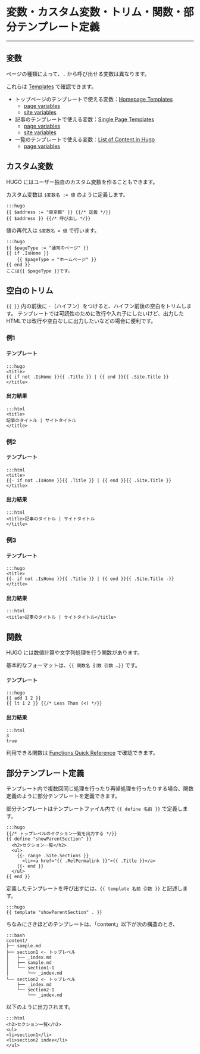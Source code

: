 # 変数・カスタム変数・トリム・関数・部分テンプレート定義

---

## 変数

ページの種類によって、`.` から呼び出せる変数は異なります。

これらは [Templates](https://gohugo.io/templates/) で確認できます。

- トップページのテンプレートで使える変数：[Homepage Templates](https://gohugo.io/templates/homepage/)
    - [page variables](https://gohugo.io/variables/page/)
    - [site variables](https://gohugo.io/variables/site/)
- 記事のテンプレートで使える変数：[Single Page Templates](https://gohugo.io/templates/single-page-templates/)
    - [page variables](https://gohugo.io/variables/page/)
    - [site variables](https://gohugo.io/variables/site/)
- 一覧のテンプレートで使える変数：[List of Content in Hugo](https://gohugo.io/templates/lists/)
    - [page variables](https://gohugo.io/variables/page/)

## カスタム変数
HUGO にはユーザー独自のカスタム変数を作ることもできます。

カスタム変数は `$変数名 := 値` のように定義します。

    :::hugo
    {{ $address := "東京都" }} {{/* 定義 */}}
    {{ $address }} {{/* 呼び出し */}}

値の再代入は `$変数名 = 値` で行います。

    :::hugo
    {{ $pageType := "通常のページ" }}
    {{ if .IsHome }}
        {{ $pageType = "ホームページ" }}
    {{ end }}
    ここは{{ $pageType }}です。

## 空白のトリム
`{{ }}` 内の前後に `-`（ハイフン）をつけると、ハイフン前後の空白をトリムします。
テンプレートでは可読性のために改行や入れ子にしたいけど、出力したHTMLでは改行や空白なしに出力したいなどの場合に便利です。

### 例1

#### テンプレート

    :::hugo
    <title>
    {{ if not .IsHome }}{{ .Title }} | {{ end }}{{ .Site.Title }}
    </title>

#### 出力結果

    :::html
    <title>
    記事のタイトル | サイトタイトル
    </title>

### 例2

#### テンプレート

    :::html
    <title>
    {{- if not .IsHome }}{{ .Title }} | {{ end }}{{ .Site.Title }}
    </title>

#### 出力結果

    :::html
    <title>記事のタイトル | サイトタイトル
    </title>

### 例3

#### テンプレート

    :::hugo
    <title>
    {{- if not .IsHome }}{{ .Title }} | {{ end }}{{ .Site.Title -}}
    </title>

#### 出力結果

    :::html
    <title>記事のタイトル | サイトタイトル</title>

## 関数

HUGO には数値計算や文字列処理を行う関数があります。

基本的なフォーマットは、`{{ 関数名 引数 引数 …}}` です。

#### テンプレート

    :::hugo
    {{ add 1 2 }}
    {{ lt 1 2 }} {{/* Less Than (<) */}}

#### 出力結果

    :::html
    3
    true

利用できる関数は [Functions Quick Reference](https://gohugo.io/functions/) で確認できます。

## 部分テンプレート定義
テンプレート内で複数回同じ処理を行ったり再帰処理を行ったりする場合、関数定義のように部分テンプレートを定義できます。

部分テンプレートはテンプレートファイル内で `{{ define 名前 }}` で定義します。

    :::hugo
    {{/* トップレベルのセクション一覧を出力する */}}
    {{ define "showParentSection" }}
      <h2>セクション一覧</h2>
      <ul>
        {{- range .Site.Sections }}
          <li><a href="{{ .RelPermalink }}">{{ .Title }}</a>
        {{- end }}
      </ul>
    {{ end }}

定義したテンプレートを呼び出すには、`{{ template 名前 引数 }}` と記述します。

    :::hugo
    {{ template "showParentSection" . }}

ちなみにさきほどのテンプレートは、「content」以下が次の構造のとき、

    :::bash
    content/
    ├── sample.md
    ├── section1 <- トップレベル
    │   ├── _index.md
    │   ├── sample.md
    │   └── section1-1
    │       └── _index.md
    └── section2 <- トップレベル
        ├── _index.md
        └── section2-1
            └── _index.md

以下のように出力されます。

    :::html
    <h2>セクション一覧</h2>
    <ul>
    <li>section1</li>
    <li>section2 index</li>
    </ul>
